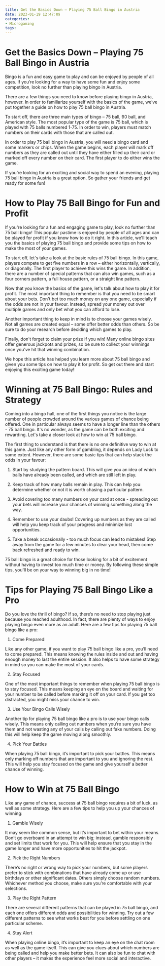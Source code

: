 ```yaml
---
title: Get the Basics Down – Playing 75 Ball Bingo in Austria
date: 2023-01-19 12:47:09
categories:
- Microgaming
tags:
---
```



#  Get the Basics Down – Playing 75 Ball Bingo in Austria

Bingo is a fun and easy game to play and can be enjoyed by people of all ages. If you’re looking for a way to have some fun and enjoy some competition, look no further than playing bingo in Austria.

There are a few things you need to know before playing bingo in Austria, however. In order to familiarize yourself with the basics of the game, we’ve put together a guide on how to play 75 ball bingo in Austria.

To start off, there are three main types of bingo – 75 ball, 90 ball, and American style. The most popular type of the game is 75 ball, which is played with 75 balls numbered 1-75. In order to win, players must match numbers on their cards with those that are called out.

In order to play 75 ball bingo in Austria, you will need a bingo card and some markers or chips. When the game begins, each player will mark off numbers as they are called out until they have either filled up their card or marked off every number on their card. The first player to do either wins the game.

If you’re looking for an exciting and social way to spend an evening, playing 75 ball bingo in Austria is a great option. So gather your friends and get ready for some fun!

#  How to Play 75 Ball Bingo for Fun and Profit

If you're looking for a fun and engaging game to play, look no further than 75 ball bingo! This popular pastime is enjoyed by people of all ages and can be played for profit if you know how to do it right. In this article, we'll teach you the basics of playing 75 ball bingo and provide some tips on how to make the most of your games.

To start off, let's take a look at the basic rules of 75 ball bingo. In this game, players compete to get five numbers in a row – either horizontally, vertically, or diagonally. The first player to achieve this wins the game. In addition, there are a number of special patterns that can also win games, such as a four corners pattern, a full house pattern, or a straight line pattern.

Now that you know the basics of the game, let's talk about how to play it for profit. The most important thing to remember is that you need to be smart about your bets. Don't bet too much money on any one game, especially if the odds are not in your favour. Instead, spread your money out over multiple games and only bet what you can afford to lose.

Another important thing to keep in mind is to choose your games wisely. Not all games are created equal – some offer better odds than others. So be sure to do your research before deciding which games to play.

Finally, don't forget to claim your prize if you win! Many online bingo sites offer generous jackpots and prizes, so be sure to collect your winnings once you've hit that winning combination.

We hope this article has helped you learn more about 75 ball bingo and given you some tips on how to play it for profit. So get out there and start enjoying this exciting game today!

#  Winning at 75 Ball Bingo: Rules and Strategy

 Coming into a bingo hall, one of the first things you notice is the large number of people crowded around the various games of chance being offered. One in particular always seems to have a longer line than the others - 75 ball bingo. It's no wonder, as the game can be both exciting and rewarding. Let's take a closer look at how to win at 75 ball bingo.

The first thing to understand is that there is no one definitive way to win at this game. Just like any other form of gambling, it depends on Lady Luck to some extent. However, there are some basic tips that can help stack the odds in your favour:

1. Start by studying the pattern board. This will give you an idea of which balls have already been called, and which are still left in play.

2. Keep track of how many balls remain in play. This can help you determine whether or not it is worth chasing a particular pattern.

3. Avoid covering too many numbers on your card at once - spreading out your bets will increase your chances of winning something along the way.

4. Remember to use your daubs! Covering up numbers as they are called will help you keep track of your progress and minimize lost opportunities.

5. Take a break occasionally - too much focus can lead to mistakes! Step away from the game for a few minutes to clear your head, then come back refreshed and ready to win.

75 ball bingo is a great choice for those looking for a bit of excitement without having to invest too much time or money. By following these simple tips, you'll be on your way to winning big in no time!

#  Tips for Playing 75 Ball Bingo Like a Pro

Do you love the thrill of bingo? If so, there’s no need to stop playing just because you reached adulthood. In fact, there are plenty of ways to enjoy playing bingo even more as an adult. Here are a few tips for playing 75 ball bingo like a pro:

1. Come Prepared

Like any other game, if you want to play 75 ball bingo like a pro, you’ll need to come prepared. This means knowing the rules inside and out and having enough money to last the entire session. It also helps to have some strategy in mind so you can make the most of your cards.

2. Stay Focused

One of the most important things to remember when playing 75 ball bingo is to stay focused. This means keeping an eye on the board and waiting for your number to be called before marking it off on your card. If you get too distracted, you might miss your chance to win.

3. Use Your Bingo Calls Wisely

Another tip for playing 75 ball bingo like a pro is to use your bingo calls wisely. This means only calling out numbers when you’re sure you have them and not wasting any of your calls by calling out fake numbers. Doing this will help keep the game moving along smoothly.

4. Pick Your Battles

When playing 75 ball bingo, it’s important to pick your battles. This means only marking off numbers that are important to you and ignoring the rest. This will help you stay focused on the game and give yourself a better chance of winning.

#  How to Win at 75 Ball Bingo

Like any game of chance, success at 75 ball bingo requires a bit of luck, as well as some strategy. Here are a few tips to help you up your chances of winning:

1. Gamble Wisely

It may seem like common sense, but it’s important to bet within your means. Don’t go overboard in an attempt to win big; instead, gamble responsibly and set limits that work for you. This will help ensure that you stay in the game longer and have more opportunities to hit the jackpot.

2. Pick the Right Numbers

There’s no right or wrong way to pick your numbers, but some players prefer to stick with combinations that have already come up or use birthdays or other significant dates. Others simply choose random numbers. Whichever method you choose, make sure you’re comfortable with your selections.

3. Play the Right Pattern

There are several different patterns that can be played in 75 ball bingo, and each one offers different odds and possibilities for winning. Try out a few different patterns to see what works best for you before settling on one particular scheme.

4. Stay Alert

When playing online bingo, it’s important to keep an eye on the chat room as well as the game itself. This can give you clues about which numbers are being called and help you make better bets. It can also be fun to chat with other players – it makes the experience feel more social and interactive.